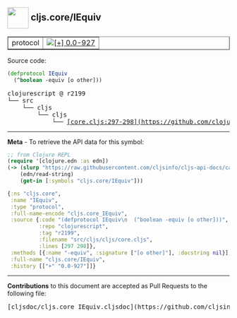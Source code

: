 ## <img width="48px" valign="middle" src="http://i.imgur.com/Hi20huC.png"> cljs.core/IEquiv

 <table border="1">
<tr>

<td>protocol</td>
<td><a href="https://github.com/cljsinfo/cljs-api-docs/tree/0.0-927"><img valign="middle" alt="[+] 0.0-927" src="https://img.shields.io/badge/+-0.0--927-lightgrey.svg"></a> </td>
</tr>
</table>






Source code:

```clj
(defprotocol IEquiv
  (^boolean -equiv [o other]))
```

 <pre>
clojurescript @ r2199
└── src
    └── cljs
        └── cljs
            └── <ins>[core.cljs:297-298](https://github.com/clojure/clojurescript/blob/r2199/src/cljs/cljs/core.cljs#L297-L298)</ins>
</pre>


---

__Meta__ - To retrieve the API data for this symbol:

```clj
;; from Clojure REPL
(require '[clojure.edn :as edn])
(-> (slurp "https://raw.githubusercontent.com/cljsinfo/cljs-api-docs/catalog/cljs-api.edn")
    (edn/read-string)
    (get-in [:symbols "cljs.core/IEquiv"]))
```

```clj
{:ns "cljs.core",
 :name "IEquiv",
 :type "protocol",
 :full-name-encode "cljs.core_IEquiv",
 :source {:code "(defprotocol IEquiv\n  (^boolean -equiv [o other]))",
          :repo "clojurescript",
          :tag "r2199",
          :filename "src/cljs/cljs/core.cljs",
          :lines [297 298]},
 :methods [{:name "-equiv", :signature ["[o other]"], :docstring nil}],
 :full-name "cljs.core/IEquiv",
 :history [["+" "0.0-927"]]}

```

---

__Contributions__ to this document are accepted as Pull Requests to the following file:

 <pre>
[cljsdoc/cljs.core_IEquiv.cljsdoc](https://github.com/cljsinfo/cljs-api-docs/blob/master/cljsdoc/cljs.core_IEquiv.cljsdoc)
</pre>

